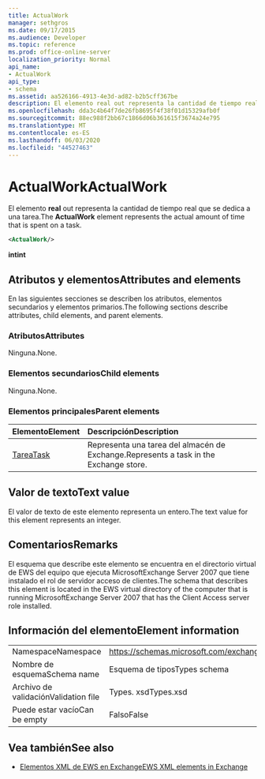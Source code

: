```yaml
---
title: ActualWork
manager: sethgros
ms.date: 09/17/2015
ms.audience: Developer
ms.topic: reference
ms.prod: office-online-server
localization_priority: Normal
api_name:
- ActualWork
api_type:
- schema
ms.assetid: aa526166-4913-4e3d-ad82-b2b5cff367be
description: El elemento real out representa la cantidad de tiempo real que se dedica a una tarea.
ms.openlocfilehash: dda3c4b64f7de26fb8695f4f38f01d15329afb0f
ms.sourcegitcommit: 88ec988f2bb67c1866d06b361615f3674a24e795
ms.translationtype: MT
ms.contentlocale: es-ES
ms.lasthandoff: 06/03/2020
ms.locfileid: "44527463"
---
```

# <a name="actualwork"></a><span data-ttu-id="5ab86-103">ActualWork</span><span class="sxs-lookup"><span data-stu-id="5ab86-103">ActualWork</span></span>

<span data-ttu-id="5ab86-104">El elemento **real** out representa la cantidad de tiempo real que se dedica a una tarea.</span><span class="sxs-lookup"><span data-stu-id="5ab86-104">The **ActualWork** element represents the actual amount of time that is spent on a task.</span></span> 
  
```xml
<ActualWork/>
```

 <span data-ttu-id="5ab86-105">**int**</span><span class="sxs-lookup"><span data-stu-id="5ab86-105">**int**</span></span>
## <a name="attributes-and-elements"></a><span data-ttu-id="5ab86-106">Atributos y elementos</span><span class="sxs-lookup"><span data-stu-id="5ab86-106">Attributes and elements</span></span>

<span data-ttu-id="5ab86-107">En las siguientes secciones se describen los atributos, elementos secundarios y elementos primarios.</span><span class="sxs-lookup"><span data-stu-id="5ab86-107">The following sections describe attributes, child elements, and parent elements.</span></span>
  
### <a name="attributes"></a><span data-ttu-id="5ab86-108">Atributos</span><span class="sxs-lookup"><span data-stu-id="5ab86-108">Attributes</span></span>

<span data-ttu-id="5ab86-109">Ninguna.</span><span class="sxs-lookup"><span data-stu-id="5ab86-109">None.</span></span>
  
### <a name="child-elements"></a><span data-ttu-id="5ab86-110">Elementos secundarios</span><span class="sxs-lookup"><span data-stu-id="5ab86-110">Child elements</span></span>

<span data-ttu-id="5ab86-111">Ninguna.</span><span class="sxs-lookup"><span data-stu-id="5ab86-111">None.</span></span>
  
### <a name="parent-elements"></a><span data-ttu-id="5ab86-112">Elementos principales</span><span class="sxs-lookup"><span data-stu-id="5ab86-112">Parent elements</span></span>

|<span data-ttu-id="5ab86-113">**Elemento**</span><span class="sxs-lookup"><span data-stu-id="5ab86-113">**Element**</span></span>|<span data-ttu-id="5ab86-114">**Descripción**</span><span class="sxs-lookup"><span data-stu-id="5ab86-114">**Description**</span></span>|
|:-----|:-----|
|[<span data-ttu-id="5ab86-115">Tarea</span><span class="sxs-lookup"><span data-stu-id="5ab86-115">Task</span></span>](task.md) <br/> |<span data-ttu-id="5ab86-116">Representa una tarea del almacén de Exchange.</span><span class="sxs-lookup"><span data-stu-id="5ab86-116">Represents a task in the Exchange store.</span></span>  <br/> |
   
## <a name="text-value"></a><span data-ttu-id="5ab86-117">Valor de texto</span><span class="sxs-lookup"><span data-stu-id="5ab86-117">Text value</span></span>

<span data-ttu-id="5ab86-118">El valor de texto de este elemento representa un entero.</span><span class="sxs-lookup"><span data-stu-id="5ab86-118">The text value for this element represents an integer.</span></span>
  
## <a name="remarks"></a><span data-ttu-id="5ab86-119">Comentarios</span><span class="sxs-lookup"><span data-stu-id="5ab86-119">Remarks</span></span>

<span data-ttu-id="5ab86-120">El esquema que describe este elemento se encuentra en el directorio virtual de EWS del equipo que ejecuta MicrosoftExchange Server 2007 que tiene instalado el rol de servidor acceso de clientes.</span><span class="sxs-lookup"><span data-stu-id="5ab86-120">The schema that describes this element is located in the EWS virtual directory of the computer that is running MicrosoftExchange Server 2007 that has the Client Access server role installed.</span></span>
  
## <a name="element-information"></a><span data-ttu-id="5ab86-121">Información del elemento</span><span class="sxs-lookup"><span data-stu-id="5ab86-121">Element information</span></span>

|||
|:-----|:-----|
|<span data-ttu-id="5ab86-122">Namespace</span><span class="sxs-lookup"><span data-stu-id="5ab86-122">Namespace</span></span>  <br/> |https://schemas.microsoft.com/exchange/services/2006/types  <br/> |
|<span data-ttu-id="5ab86-123">Nombre de esquema</span><span class="sxs-lookup"><span data-stu-id="5ab86-123">Schema name</span></span>  <br/> |<span data-ttu-id="5ab86-124">Esquema de tipos</span><span class="sxs-lookup"><span data-stu-id="5ab86-124">Types schema</span></span>  <br/> |
|<span data-ttu-id="5ab86-125">Archivo de validación</span><span class="sxs-lookup"><span data-stu-id="5ab86-125">Validation file</span></span>  <br/> |<span data-ttu-id="5ab86-126">Types. xsd</span><span class="sxs-lookup"><span data-stu-id="5ab86-126">Types.xsd</span></span>  <br/> |
|<span data-ttu-id="5ab86-127">Puede estar vacío</span><span class="sxs-lookup"><span data-stu-id="5ab86-127">Can be empty</span></span>  <br/> |<span data-ttu-id="5ab86-128">Falso</span><span class="sxs-lookup"><span data-stu-id="5ab86-128">False</span></span>  <br/> |
   
## <a name="see-also"></a><span data-ttu-id="5ab86-129">Vea también</span><span class="sxs-lookup"><span data-stu-id="5ab86-129">See also</span></span>

- [<span data-ttu-id="5ab86-130">Elementos XML de EWS en Exchange</span><span class="sxs-lookup"><span data-stu-id="5ab86-130">EWS XML elements in Exchange</span></span>](ews-xml-elements-in-exchange.md)


